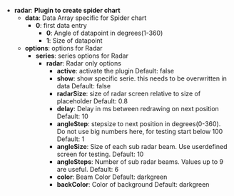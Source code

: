 * <strong>radar</strong>: <strong>Plugin to create spider chart</strong>
	* <strong>data</strong>: Data Array specific for Spider chart		
		* <strong>0</strong>: first data entry			
			* <strong>0</strong>: Angle of datapoint in degrees(1-360)
			* <strong>1</strong>: Size of datapoint
	* <strong>options</strong>: options for Radar
		* <strong>series</strong>: series options for Radar
			* <strong>radar</strong>: Radar only options
				* <strong>active</strong>: activate the plugin
					Default: false
				* <strong>show</strong>: show specific serie. this needs to be overwritten in data
					Default: false
				* <strong>radarSize</strong>: size of radar screen relative to size of placeholder
					Default: 0.8
				* <strong>delay</strong>: Delay in ms between redrawing on next position
					Default: 10
				* <strong>angleStep</strong>: stepsize to next position in degrees(0-360). Do not use big numbers here, for testing start below 100
					Default: 1
				* <strong>angleSize</strong>: Size of each sub radar beam. Use userdefined screen for testing.
					Default: 10
				* <strong>angleSteps</strong>: Number of sub radar beams. Values up to 9 are useful.
					Default: 6
				* <strong>color</strong>: Beam Color
					Default: darkgreen
				* <strong>backColor</strong>: Color of background
					Default: darkgreen
